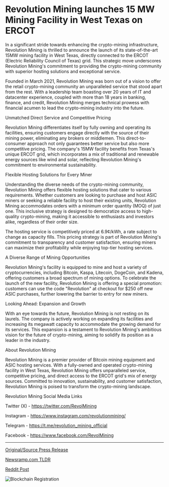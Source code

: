 # Revolution Mining launches 15 MW Mining Facility in West Texas on ERCOT

In a significant stride towards enhancing the crypto-mining infrastructure, Revolution Mining is thrilled to announce the launch of its state-of-the-art 15MW mining facility in West Texas, directly connected to the ERCOT (Electric Reliability Council of Texas) grid. This strategic move underscores Revolution Mining's commitment to providing the crypto-mining community with superior hosting solutions and exceptional service.

Founded in March 2021, Revolution Mining was born out of a vision to offer the retail crypto-mining community an unparalleled service that stood apart from the rest. With a leadership team boasting over 20 years of IT and datacenter experience, coupled with more than 18 years in banking, finance, and credit, Revolution Mining merges technical prowess with financial acumen to lead the crypto-mining industry into the future.

Unmatched Direct Service and Competitive Pricing

Revolution Mining differentiates itself by fully owning and operating its facilities, ensuring customers engage directly with the source of their mining power, eliminating any brokers or middlemen. This direct-to-consumer approach not only guarantees better service but also more competitive pricing. The company's 15MW facility benefits from Texas's unique ERCOT grid, which incorporates a mix of traditional and renewable energy sources like wind and solar, reflecting Revolution Mining's commitment to environmental sustainability.

Flexible Hosting Solutions for Every Miner

Understanding the diverse needs of the crypto-mining community, Revolution Mining offers flexible hosting solutions that cater to various requirements. Whether customers are looking to purchase and host ASIC miners or seeking a reliable facility to host their existing units, Revolution Mining accommodates orders with a minimum order quantity (MOQ) of just one. This inclusive strategy is designed to democratize access to high-quality crypto-mining, making it accessible to enthusiasts and investors alike, regardless of their order size.

The hosting service is competitively priced at 6.9¢/kWh, a rate subject to change as capacity fills. This pricing strategy is part of Revolution Mining's commitment to transparency and customer satisfaction, ensuring miners can maximize their profitability while enjoying top-tier hosting services.

A Diverse Range of Mining Opportunities

Revolution Mining's facility is equipped to mine and host a variety of cryptocurrencies, including Bitcoin, Kaspa, Litecoin, DogeCoin, and Kadena, offering customers a broad spectrum of mining options. To celebrate the launch of the new facility, Revolution Mining is offering a special promotion: customers can use the code "Revolution" at checkout for $250 off new ASIC purchases, further lowering the barrier to entry for new miners.

Looking Ahead: Expansion and Growth

With an eye towards the future, Revolution Mining is not resting on its laurels. The company is actively working on expanding its facilities and increasing its megawatt capacity to accommodate the growing demand for its services. This expansion is a testament to Revolution Mining's ambitious vision for the future of crypto-mining, aiming to solidify its position as a leader in the industry.

About Revolution Mining

Revolution Mining is a premier provider of Bitcoin mining equipment and ASIC hosting services. With a fully-owned and operated crypto-mining facility in West Texas, Revolution Mining offers unparalleled service, competitive pricing, and direct access to the ERCOT grid's mix of energy sources. Committed to innovation, sustainability, and customer satisfaction, Revolution Mining is poised to transform the crypto-mining landscape.

Revolution Mining Social Media Links

Twitter (X) - https://twitter.com/RevolMining

Instagram - https://www.instagram.com/revolutionmining/

Telegram - https://t.me/revolution_mining_official

Facebook - https://www.facebook.com/RevolMining 

---

[Original/Source Press Release](https://blockchainwire.io/press-release/revolution-mining-launches-15-mw-mining-facility-in-west-texas-on-ercot)
                    

[Newsramp.com TLDR](None) 



[Reddit Post](https://www.reddit.com/r/CryptoNewsInfo/comments/1bensms/revolution_mining_launches_stateoftheart_15mw/) 



![Blockchain Registration](https://cdn.newsramp.app/blockchainwire/qrcode/243/14/ovalqSIA.webp)